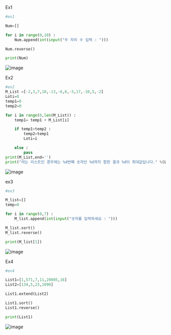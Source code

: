 Ex1
```py
#ex1

Num=[]

for i in range(0,10) :
    Num.append(int(input("두 자리 수 입력 : ")))

Num.reverse()

print(Num)
```
![image](https://github.com/gnbhub/20231_Python_Study/assets/114458636/61dd5b69-4714-4b76-b360-9fb557fa5471)

Ex2
```py
#ex2
M_List =[-2,3,7,10,-13,-6,8,-5,17,-10,5,-2]
Loti=0
temp1=0
temp2=0

for i in range(0,len(M_List)) :
    temp1= temp1 + M_List[i]

    if temp1>temp2 :
        temp2=temp1
        Loti=i

    else :
        pass
print(M_List,end='')
print("라는 리스트인 경우에는 %d번째 숫자인 %d까지 합한 결과 %d이 최대값입니다." %(Loti+1,M_List[Loti],temp2))
```
![image](https://github.com/gnbhub/20231_Python_Study/assets/114458636/60ddd238-3185-48ba-9671-b87c3b204bae)

ex3
```py
#ex3

M_list=[]
temp=0

for i in range(0,7) :
    M_list.append(int(input("숫자를 입력하세요 : ")))

M_list.sort()
M_list.reverse()

print(M_list[1])
```
![image](https://github.com/gnbhub/20231_Python_Study/assets/114458636/d918d427-f7e8-4aff-8fb1-97c93517cd15)

Ex4
```py
#ex4

List1=[1,571,7,11,20005,16]
List2=[134,5,23,1090]

List1.extend(List2)

List1.sort()
List1.reverse()

print(List1)
```
![image](https://github.com/gnbhub/20231_Python_Study/assets/114458636/08e8ba64-e5bf-496d-944b-26ddeb54b512)
